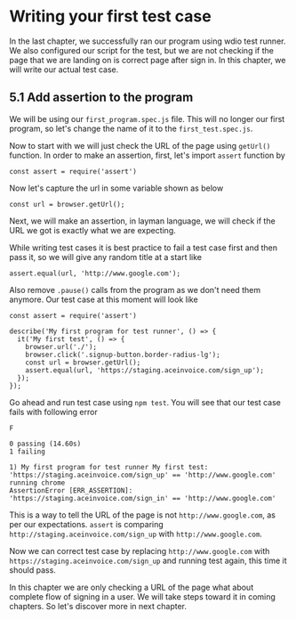 # Writing your first test case

In the last chapter, we successfully ran our program using wdio test runner. We also configured our script for the test, but we are not checking if the page that we are landing on is correct page after sign in. In this chapter, we will write our actual test case.

## 5.1 Add assertion to the program

We will be using our `first_program.spec.js` file. This will no longer our first program, so let's change the name of it to the `first_test.spec.js`.

Now to start with we will just check the URL of the page using `getUrl()` function. In order to make an assertion, first, let's import `assert` function by

```
const assert = require('assert')
```

Now let's capture the url in some variable shown as below

```
const url = browser.getUrl();
```

Next, we will make an assertion, in layman language, we will check if the URL we got is exactly what we are expecting.

While writing test cases it is best practice to fail a test case first and then pass it, so we will give any random title at a start like

```
assert.equal(url, 'http://www.google.com');
```

Also remove `.pause()` calls from the program as we don't need them anymore. Our test case at this moment will look like

```
const assert = require('assert')

describe('My first program for test runner', () => {
  it('My first test', () => {
    browser.url('./');
    browser.click('.signup-button.border-radius-lg');
    const url = browser.getUrl();
    assert.equal(url, 'https://staging.aceinvoice.com/sign_up');
  });
});
```

Go ahead and run test case using `npm test`. You will see that our test case fails with following error

```
F

0 passing (14.60s)
1 failing

1) My first program for test runner My first test:
'https://staging.aceinvoice.com/sign_up' == 'http://www.google.com'
running chrome
AssertionError [ERR_ASSERTION]: 'https://staging.aceinvoice.com/sign_in' == 'http://www.google.com'
```


This is a way to tell the URL of the page is not `http://www.google.com`, as per our expectations. `assert` is comparing `http://staging.aceinvoice.com/sign_up` with `http://www.google.com`.

Now we can correct test case by replacing `http://www.google.com` with `https://staging.aceinvoice.com/sign_up` and running test again, this time it should pass.

In this chapter we are only checking a URL of the page what about complete flow of signing in a user. We will take steps toward it in coming chapters. So let's discover more in next chapter.
